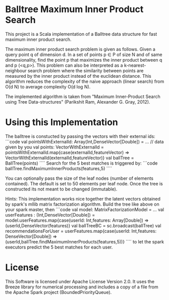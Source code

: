 # Balltree Maximum Inner Product Search

This project is a Scala implementation of a Balltree data structure for fast maximum inner product search. 

The maximum inner product search problem is given as follows. Given a query point q of dimension d. 
In a set of points p ∈ P of size N and of same dimensionality, find the point p that maximizes the inner product between q and p (<q,p>). 
This problem can also be interpreted as a k-nearest-neighbour search problem where the similarity between points are measured by the inner product instead of the euclidean distance.
This algorithm reduces the complexity of the naive approach (linear search) from O(d N) to average complexity O(d log N).

The implemented algorithm is taken from "Maximum Inner-Product Search using Tree Data-structures" (Parikshit Ram, Alexander G. Gray, 2012).

# Using this Implementation

The balltree is constucted by passing the vectors with their external ids:
´´´code
val pointsWithExternalId: Array(Int,DenseVector[Double]) = ... // data given by you
val points: VectorWithExternalId = pointsWithExternalId.map{case(externalId,featureVector) => VectorWithExternalId(externalId,featureVector)}
val ballTree = BallTree(points)
´´´´
Search for the 5 best matches is triggered by:
´´´code
ballTree.findMaximumInnerProducts(features,5)
´´´´

You can optionally pass the size of the leaf nodes (number of elements contained). The default is set to 50 elements per leaf node. Once the tree is constructed its not meant to be changed (immutable).

Hints:
This implementation works nice together the latent vectors obtained by spark's mllib matrix factorization algorithm.
Build the tree like above on your spark master, then
´´´code
val model: MatrixFactorizationModel = ...
val userFeatures : (Int,DenseVector[Double]) = model.userFeatures.map{case(userId: Int,features: Array[Double]) => (userId,DenseVector(features)}
val ballTreeBC = sc.broadcast(ballTree)
val recommendationsForUser = userFeatures.map{case(userId: Int,features: DenseVector[Double]) => (userId,ballTree.findMaximumInnerProducts(features,5))}
´´´´
to let the spark executors predict the 5 best matches for each user.

# License

This Software is licensed under Apache License Version 2.0. It uses the Breeze library for numerical processing and includes a copy of a file from the Apache Spark project (BoundedPriorityQueue).

